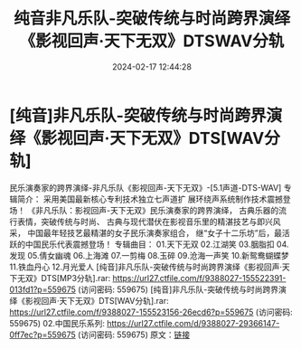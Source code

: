 ﻿---
title: 纯音非凡乐队-突破传统与时尚跨界演绎《影视回声·天下无双》DTSWAV分轨
date: 2024-02-17 12:44:28
categories: 古典音乐、新世纪、纯音雅乐
tags: 纯音雅乐
---
# [纯音]非凡乐队-突破传统与时尚跨界演绎《影视回声·天下无双》DTS[WAV分轨]

民乐演奏家的跨界演绎-非凡乐队《影视回声-天下无双》-[5.1声道-DTS-WAV]
专辑简介：
采用美国最新核心专利技术独立七声道扩
展环绕声系统制作技术震撼登场！
《非凡乐队：影视回声-天下无双》民乐演奏家的跨界演绎，
古典乐器的流行表情，突破传统与时尚、
古典与现代潜伏在影视音乐里的精湛技艺与即兴风采，
中国最年轻技艺最精湛的女子民乐演奏家组合，
继“女子十二乐坊”后，最活跃的中国民乐代表震撼登场！
专辑曲目：
01.天下无双
02.江湖笑
03.胭脂扣
04.发现
05.倩女幽魂
06.上海滩
07.一剪梅
08.玉碎
09.沧海一声笑
10.新鸳鸯蝴蝶梦
11.铁血丹心
12.月光爱人
[纯音]非凡乐队-突破传统与时尚跨界演绎《影视回声·天下无双》DTS[MP3分轨].rar: https://url27.ctfile.com/f/9388027-155522391-013fd1?p=559675
(访问密码: 559675)
[纯音]非凡乐队-突破传统与时尚跨界演绎《影视回声·天下无双》DTS[WAV分轨].rar: https://url27.ctfile.com/f/9388027-155523156-26ecd6?p=559675
(访问密码: 559675)
02.中国民乐系列: https://url27.ctfile.com/d/9388027-29366147-0ff7ec?p=559675
(访问密码: 559675)
原文：[链接](https://blog.sina.com.cn/s/blog_1647c7e76010314gp.html)